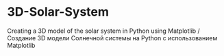 # 3D-Solar-System
Creating a 3D model of the solar system in Python using Matplotlib / Создание 3D модели Солнечной системы на Python с использованием Matplotlib
